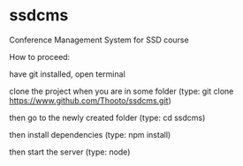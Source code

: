 # ssdcms
Conference Management System for SSD course

How to proceed:

have git installed, open terminal

clone the project when you are in some folder (type: git clone https://www.github.com/Thooto/ssdcms.git)

then go to the newly created folder (type: cd ssdcms)

then install dependencies (type: npm install)

then start the server (type: node)
